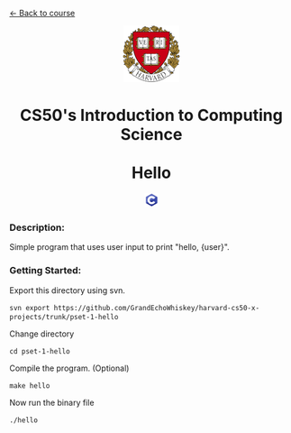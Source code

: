 [<- Back to course](https://github.com/GrandEchoWhiskey/grandechowhiskey/blob/main/dict/course/CS50-HarvardX/CS50x/README.md)

<p align="center"><a href="https://cs50.harvard.edu/x/2022">
  <img src="https://github.com/GrandEchoWhiskey/grandechowhiskey/blob/main/icons/course/harvard100.png" /><br>
</a></p>
<h1 align="center">CS50's Introduction to Computing Science<br><br>Hello</h1>

<p align="center"><a href="#">
  <img src="https://github.com/GrandEchoWhiskey/grandechowhiskey/blob/main/icons/programming/c.png" />
</a></p>

### Description:
Simple program that uses user input to print "hello, {user}".

### Getting Started:
Export this directory using svn.
```
svn export https://github.com/GrandEchoWhiskey/harvard-cs50-x-projects/trunk/pset-1-hello
```
Change directory
```
cd pset-1-hello
```
Compile the program. (Optional)
```
make hello
```
Now run the binary file
```
./hello
```
